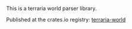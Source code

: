 
This is a terraria world parser library.


Published at the crates.io registry: [terraria-world](https://crates.io/crates/terraria-world)
